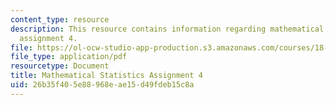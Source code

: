 ```yaml
---
content_type: resource
description: This resource contains information regarding mathematical statistics,
  assignment 4.
file: https://ol-ocw-studio-app-production.s3.amazonaws.com/courses/18-655-mathematical-statistics-spring-2016/26b35f405e88968eae15d49fdeb15c8a_MIT18_655S16_ProblemSet_4.pdf
file_type: application/pdf
resourcetype: Document
title: Mathematical Statistics Assignment 4
uid: 26b35f40-5e88-968e-ae15-d49fdeb15c8a
---
```

